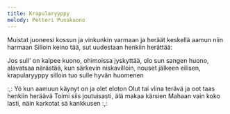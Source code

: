 ```yaml
---
title: Krapularyyppy
melody: Petteri Punakuono
---
```


Muistat juoneesi kossun ja vinkunkin varmaan
ja heräät keskellä aamun niin harmaan
Silloin keino tää, sut uudestaan henkiin herättää:

Jos sull' on kalpee kuono,
ohimoissa jyskyttää,
olo sun sangen huono,
alavatsaa närästää,
kun särkevin niskavilloin,
nouset jälkeen eilisen,
krapularyyppy silloin
tuo sulle hyvän huomenen

:,: Yö kun aamuun käynyt on
ja olet eloton
Olut tai viina terävä
ja oot taas henkiin heräävä
Toimi siis joutuisasti,
älä makaa kärsien
Mahaan vain koko lasti,
näin karkotat sä kankkusen :,:
